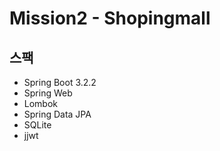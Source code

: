 # Mission2 - Shopingmall

## 스팩

- Spring Boot 3.2.2
- Spring Web
- Lombok
- Spring Data JPA
- SQLite
- jjwt


